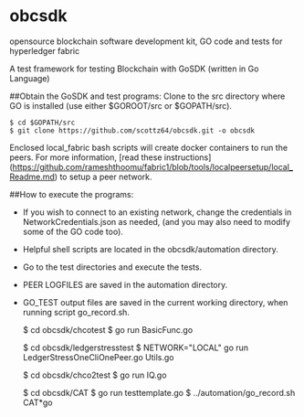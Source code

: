 # obcsdk
opensource blockchain software development kit, GO code and tests for hyperledger fabric

A test framework for testing Blockchain with GoSDK (written in Go Language)

##Obtain the GoSDK and test programs:
Clone to the src directory where GO is installed (use either $GOROOT/src or $GOPATH/src).

	$ cd $GOPATH/src
	$ git clone https://github.com/scottz64/obcsdk.git -o obcsdk

Enclosed local_fabric bash scripts will create docker containers to run the peers.
For more information, 
[read these instructions] (https://github.com/rameshthoomu/fabric1/blob/tools/localpeersetup/local_Readme.md)
to setup a peer network.
 
##How to execute the programs:
+ If you wish to connect to an existing network, change the credentials in NetworkCredentials.json as needed, 
(and you may also need to modify some of the GO code too).
+ Helpful shell scripts are located in the obcsdk/automation directory.
+ Go to the test directories and execute the tests.
+ PEER LOGFILES are saved in the automation directory.
+ GO_TEST output files are saved in the current working directory, when running script go_record.sh.

	$ cd obcsdk/chcotest
	$ go run BasicFunc.go

	$ cd obcsdk/ledgerstresstest
	$ NETWORK="LOCAL" go run LedgerStressOneCliOnePeer.go Utils.go

	$ cd obcsdk/chco2test
	$ go run IQ.go

	$ cd obcsdk/CAT
	$ go run testtemplate.go
	$ ../automation/go_record.sh CAT*go

